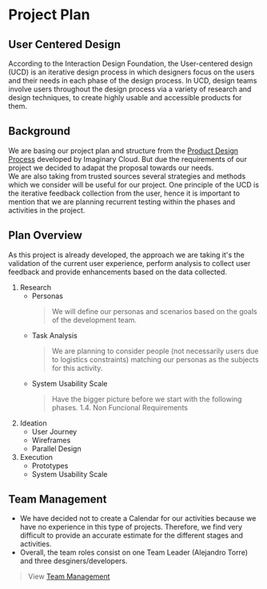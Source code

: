 # Project Plan

## User Centered Design
According to the Interaction Design Foundation, the User-centered design (UCD) is an iterative design process in which designers focus on the users and their needs in each phase of the design process. In UCD, design teams involve users throughout the design process via a variety of research and design techniques, to create highly usable and accessible products for them.

## Background
We are basing our project plan and structure from the [Product Design Process](https://www.imaginarycloud.com/blog/product-design-process/) developed by Imaginary Cloud. But due the requirements of our project we decided to adapat the proposal towards our needs.  
We are also taking from trusted sources several strategies and methods which we consider will be useful for our project. 
One principle of the UCD is the iterative feedback collection from the user, hence it is important to mention that we are planning recurrent testing within the phases and activities in the project.

## Plan Overview
As this project is already developed, the approach we are taking it's the validation of the current user experience, perform analysis to collect user feedback and provide enhancements based on the data collected.  

1. Research
    - Personas
        > We will define our personas and scenarios based on the goals of the development team.
    - Task Analysis
        > We are planning to consider people (not necessarily users due to logistics constraints) matching our personas as the subjects for this activity.
    - System Usability Scale
        > Have the bigger picture before we start with the following phases.
    1.4. Non Funcional Requirements
2. Ideation
    - User Journey
    - Wireframes
    - Parallel Design
3. Execution
    - Prototypes
    - System Usability Scale

## Team Management
- We have decided not to create a Calendar for our activities because we have no experience in this type of projects. Therefore, we find very difficult to provide an accurate estimate for the different stages and activities.
- Overall, the team roles consist on one Team Leader (Alejandro Torre) and three desginers/developers.
> View [Team Management](https://github.com/alextorrer/HCI-2021/blob/first-delivery/Documents/Team_Management.md)
